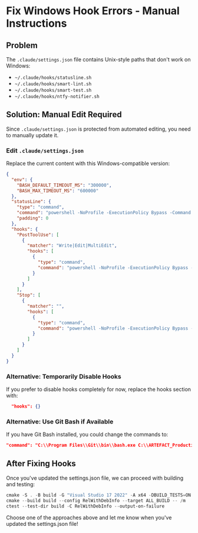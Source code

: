 # Fix Windows Hook Errors - Manual Instructions

## Problem
The `.claude/settings.json` file contains Unix-style paths that don't work on Windows:
- `~/.claude/hooks/statusline.sh`
- `~/.claude/hooks/smart-lint.sh` 
- `~/.claude/hooks/smart-test.sh`
- `~/.claude/hooks/ntfy-notifier.sh`

## Solution: Manual Edit Required

Since `.claude/settings.json` is protected from automated editing, you need to manually update it.

### Edit `.claude/settings.json`

Replace the current content with this Windows-compatible version:

```json
{
  "env": {
    "BASH_DEFAULT_TIMEOUT_MS": "300000",
    "BASH_MAX_TIMEOUT_MS": "600000"
  },
  "statusLine": {
    "type": "command",
    "command": "powershell -NoProfile -ExecutionPolicy Bypass -Command \"echo 'SpectralCanvas Pro - Status: Ready'\"",
    "padding": 0
  },
  "hooks": {
    "PostToolUse": [
      {
        "matcher": "Write|Edit|MultiEdit",
        "hooks": [
          {
            "type": "command",
            "command": "powershell -NoProfile -ExecutionPolicy Bypass -Command \"Write-Host 'Code edited - ready for testing'\""
          }
        ]
      }
    ],
    "Stop": [
      {
        "matcher": "",
        "hooks": [
          {
            "type": "command",
            "command": "powershell -NoProfile -ExecutionPolicy Bypass -Command \"Write-Host 'Task completed'\""
          }
        ]
      }
    ]
  }
}
```

### Alternative: Temporarily Disable Hooks

If you prefer to disable hooks completely for now, replace the hooks section with:

```json
  "hooks": {}
```

### Alternative: Use Git Bash if Available

If you have Git Bash installed, you could change the commands to:

```json
"command": "C:\\Program Files\\Git\\bin\\bash.exe C:\\ARTEFACT_Production\\.claude\\hooks\\smart-lint.sh"
```

## After Fixing Hooks

Once you've updated the settings.json file, we can proceed with building and testing:

```powershell
cmake -S . -B build -G "Visual Studio 17 2022" -A x64 -DBUILD_TESTS=ON -DCMAKE_BUILD_TYPE=RelWithDebInfo
cmake --build build --config RelWithDebInfo --target ALL_BUILD -- /m
ctest --test-dir build -C RelWithDebInfo --output-on-failure
```

Choose one of the approaches above and let me know when you've updated the settings.json file!